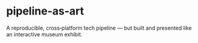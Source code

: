 # pipeline-as-art
A reproducible, cross‑platform tech pipeline — but built and presented like an interactive museum exhibit.
